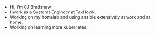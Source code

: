 - Hi, I’m CJ Bradshaw
- I work as a Systems Engineer at TaxHawk.
- Working on my homelab and using ansible extensively at work and at home.
- Working on learning more kubernetes.

<!---
Cjericho4/Cjericho4 is a ✨ special ✨ repository because its `README.md` (this file) appears on your GitHub profile.
You can click the Preview link to take a look at your changes.
--->

